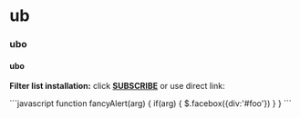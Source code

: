 # ub 
<h3> ubo</h3>
<h4> ubo</h4>

**Filter list installation:**
click **[SUBSCRIBE](https://subscribe.adblockplus.org/?location=https://raw.githubusercontent.com/anon9931/ub/master/filters.txt&title=Filters%20by%20anon9931)** or use direct link:<br>


<dialog>https://github.com/anon9931/ub/raw/master/filter.txt</dialog>
```javascript
function fancyAlert(arg) {
  if(arg) {
    $.facebox({div:'#foo'})
  }
}
```
